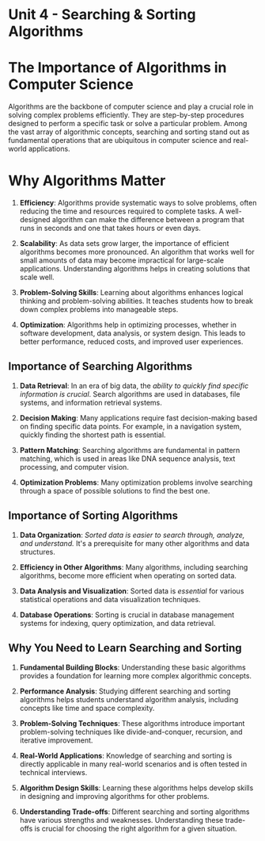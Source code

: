 # Unit 4 - Searching & Sorting Algorithms

# The Importance of Algorithms in Computer Science

Algorithms are the backbone of computer science and play a crucial role in solving complex problems efficiently. They are step-by-step procedures designed to perform a specific task or solve a particular problem. Among the vast array of algorithmic concepts, searching and sorting stand out as fundamental operations that are ubiquitous in computer science and real-world applications.

# Why Algorithms Matter

1. **Efficiency**: Algorithms provide systematic ways to solve problems, often reducing the time and resources required to complete tasks. A well-designed algorithm can make the difference between a program that runs in seconds and one that takes hours or even days.

2. **Scalability**: As data sets grow larger, the importance of efficient algorithms becomes more pronounced. An algorithm that works well for small amounts of data may become impractical for large-scale applications. Understanding algorithms helps in creating solutions that scale well.

3. **Problem-Solving Skills**: Learning about algorithms enhances logical thinking and problem-solving abilities. It teaches students how to break down complex problems into manageable steps.

4. **Optimization**: Algorithms help in optimizing processes, whether in software development, data analysis, or system design. This leads to better performance, reduced costs, and improved user experiences.

## Importance of Searching Algorithms

1. **Data Retrieval**: In an era of big data, the _ability to quickly find specific information is crucial_. Search algorithms are used in databases, file systems, and information retrieval systems.

2. **Decision Making**: Many applications require fast decision-making based on finding specific data points. For example, in a navigation system, quickly finding the shortest path is essential.

3. **Pattern Matching**: Searching algorithms are fundamental in pattern matching, which is used in areas like DNA sequence analysis, text processing, and computer vision.

4. **Optimization Problems**: Many optimization problems involve searching through a space of possible solutions to find the best one.

## Importance of Sorting Algorithms

1. **Data Organization**: _Sorted data is easier to search through, analyze, and understand._ It's a prerequisite for many other algorithms and data structures.

2. **Efficiency in Other Algorithms**: Many algorithms, including searching algorithms, become more efficient when operating on sorted data.

3. **Data Analysis and Visualization**: Sorted data is _essential_ for various statistical operations and data visualization techniques.

4. **Database Operations**: Sorting is crucial in database management systems for indexing, query optimization, and data retrieval.

## Why You Need to Learn Searching and Sorting

1. **Fundamental Building Blocks**: Understanding these basic algorithms provides a foundation for learning more complex algorithmic concepts.

2. **Performance Analysis**: Studying different searching and sorting algorithms helps students understand algorithm analysis, including concepts like time and space complexity.

3. **Problem-Solving Techniques**: These algorithms introduce important problem-solving techniques like divide-and-conquer, recursion, and iterative improvement.

4. **Real-World Applications**: Knowledge of searching and sorting is directly applicable in many real-world scenarios and is often tested in technical interviews.

5. **Algorithm Design Skills**: Learning these algorithms helps develop skills in designing and improving algorithms for other problems.

6. **Understanding Trade-offs**: Different searching and sorting algorithms have various strengths and weaknesses. Understanding these trade-offs is crucial for choosing the right algorithm for a given situation.

